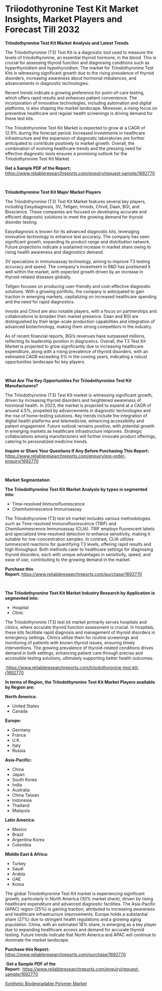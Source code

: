 <p><h1>Triiodothyronine Test Kit Market Insights, Market Players and Forecast Till 2032</h1></p><p><strong>Triiodothyronine Test Kit Market Analysis and Latest Trends</strong></p>
<p><p>The Triiodothyronine (T3) Test Kit is a diagnostic tool used to measure the levels of triiodothyronine, an essential thyroid hormone, in the blood. This is crucial for assessing thyroid function and diagnosing conditions such as hyperthyroidism and hypothyroidism. The market for Triiodothyronine Test Kits is witnessing significant growth due to the rising prevalence of thyroid disorders, increasing awareness about hormonal imbalances, and advancements in diagnostic technologies. </p><p>Recent trends indicate a growing preference for point-of-care testing, which offers rapid results and enhances patient convenience. The incorporation of innovative technologies, including automation and digital platforms, is also shaping the market landscape. Moreover, a rising focus on preventive healthcare and regular health screenings is driving demand for these test kits.</p><p>The Triiodothyronine Test Kit Market is expected to grow at a CAGR of 12.9% during the forecast period. Increased investments in healthcare infrastructure and the expansion of diagnostic laboratories are further anticipated to contribute positively to market growth. Overall, the combination of evolving healthcare trends and the pressing need for effective diagnostic tools ensures a promising outlook for the Triiodothyronine Test Kit Market.</p></p>
<p><strong>Get a Sample PDF of the Report:&nbsp;</strong> <a href="https://www.reliableresearchreports.com/enquiry/request-sample/1692770?utm_campaign=3086&utm_medium=2&utm_source=Github&utm_content=ia&utm_term=27032025&utm_id=triiodothyronine-test-kit">https://www.reliableresearchreports.com/enquiry/request-sample/1692770</a></p>
<p>&nbsp;</p>
<p><strong>Triiodothyronine Test Kit Major Market Players</strong></p>
<p><p>The Triiodothyronine (T3) Test Kit Market features several key players, including Easydiagnosis, 3V, Tellgen, Innodx, Chivd, Daan, BGI, and Bioscience. These companies are focused on developing accurate and efficient diagnostic solutions to meet the growing demand for thyroid disorder testing.</p><p>Easydiagnosis is known for its advanced diagnostic kits, leveraging innovative technology to enhance test accuracy. The company has seen significant growth, expanding its product range and distribution network. Future projections indicate a sustained increase in market share owing to rising health awareness and diagnostics demand.</p><p>3V specializes in immunoassay technology, aiming to improve T3 testing accuracy and speed. The company's investment in R&D has positioned it well within the market, with expected growth driven by an increase in thyroid-related diseases globally.</p><p>Tellgen focuses on producing user-friendly and cost-effective diagnostic solutions. With a growing portfolio, the company is anticipated to gain traction in emerging markets, capitalizing on increased healthcare spending and the need for rapid diagnostics.</p><p>Innodx and Chivd are also notable players, with a focus on partnerships and collaborations to broaden their market presence. Daan and BGI are distinguished by their large-scale production capabilities and integration of advanced biotechnology, making them strong competitors in the industry.</p><p>As of recent financial reports, BGI’s revenues have surpassed millions, reflecting its leadership position in diagnostics. Overall, the T3 Test Kit Market is projected to grow significantly due to increasing healthcare expenditure, along with a rising prevalence of thyroid disorders, with an estimated CAGR exceeding 5% in the coming years, indicating a robust opportunities landscape for key players.</p></p>
<p>&nbsp;</p>
<p><strong>What Are The Key Opportunities For Triiodothyronine Test Kit Manufacturers?</strong></p>
<p><p>The Triiodothyronine (T3) Test Kit market is witnessing significant growth, driven by increasing thyroid disorders and heightened awareness of hormonal health. In 2023, the market is projected to expand at a CAGR of around 4.5%, propelled by advancements in diagnostic technologies and the rise of home-testing solutions. Key trends include the integration of digital health platforms and telemedicine, enhancing accessibility and patient engagement. Future outlook remains positive, with potential growth in emerging markets as healthcare infrastructure improves. Strategic collaborations among manufacturers will further innovate product offerings, catering to personalized medicine trends.</p></p>
<p><strong>Inquire or Share Your Questions If Any Before Purchasing This Report:</strong> <a href="https://www.reliableresearchreports.com/enquiry/pre-order-enquiry/1692770?utm_campaign=3086&utm_medium=2&utm_source=Github&utm_content=ia&utm_term=27032025&utm_id=triiodothyronine-test-kit">https://www.reliableresearchreports.com/enquiry/pre-order-enquiry/1692770</a></p>
<p>&nbsp;</p>
<p><strong>Market Segmentation</strong></p>
<p><strong>The Triiodothyronine Test Kit Market Analysis by types is segmented into:</strong></p>
<p><ul><li>Time-resolved Immunofluorescence</li><li>Chemiluminescence Immunoassay</li></ul></p>
<p><p>The Triiodothyronine (T3) test kit market includes various methodologies such as Time-resolved Immunofluorescence (TRIF) and Chemiluminescence Immunoassay (CLIA). TRIF employs fluorescent labels and specialized time-resolved detection to enhance sensitivity, making it suitable for low-concentration samples. In contrast, CLIA utilizes luminescent reactions for quantifying T3 levels, offering rapid results and high throughput. Both methods cater to healthcare settings for diagnosing thyroid disorders, each with unique advantages in sensitivity, speed, and ease of use, contributing to the growing demand in the market.</p></p>
<p><strong>Purchase this Report:&nbsp;</strong><a href="https://www.reliableresearchreports.com/purchase/1692770?utm_campaign=3086&utm_medium=2&utm_source=Github&utm_content=ia&utm_term=27032025&utm_id=triiodothyronine-test-kit">https://www.reliableresearchreports.com/purchase/1692770</a></p>
<p>&nbsp;</p>
<p><strong>The Triiodothyronine Test Kit Market Industry Research by Application is segmented into:</strong></p>
<p><ul><li>Hospital</li><li>Clinic</li></ul></p>
<p><p>The Triiodothyronine (T3) test kit market primarily serves hospitals and clinics, where accurate thyroid function assessment is crucial. In hospitals, these kits facilitate rapid diagnosis and management of thyroid disorders in emergency settings. Clinics utilize them for routine screenings and monitoring of patients with known thyroid issues, ensuring timely interventions. The growing prevalence of thyroid-related conditions drives demand in both settings, enhancing patient care through precise and accessible testing solutions, ultimately supporting better health outcomes.</p></p>
<p><a href="https://www.reliableresearchreports.com/triiodothyronine-test-kit-r1692770?utm_campaign=3086&utm_medium=2&utm_source=Github&utm_content=ia&utm_term=27032025&utm_id=triiodothyronine-test-kit">&nbsp;https://www.reliableresearchreports.com/triiodothyronine-test-kit-r1692770</a></p>
<p><strong>In terms of Region, the Triiodothyronine Test Kit Market Players available by Region are:</strong></p>
<p>
    <p> <strong> North America: </strong>
        <ul>
            <li>United States</li>
            <li>Canada</li>
        </ul>
        </p> 
    <p> <strong> Europe: </strong>
        <ul>
            <li>Germany</li>
            <li>France</li>
            <li>U.K.</li>
            <li>Italy</li>
            <li>Russia</li>
        </ul>
        </p> 
    <p> <strong> Asia-Pacific: </strong>
        <ul>
            <li>China</li>
            <li>Japan</li>
            <li>South Korea</li>
            <li>India</li>
            <li>Australia</li>
            <li>China Taiwan</li>
            <li>Indonesia</li>
            <li>Thailand</li>
            <li>Malaysia</li>
        </ul>
        </p> 
    <p> <strong> Latin America: </strong>
        <ul>
            <li>Mexico</li>
            <li>Brazil</li>
            <li>Argentina Korea</li>
            <li>Colombia</li>
        </ul>
        </p> 
    <p> <strong> Middle East & Africa: </strong>
        <ul>
            <li>Turkey</li>
            <li>Saudi</li>
            <li>Arabia</li>
            <li>UAE</li>
            <li>Korea</li>
        </ul>
    </p>
    </p>
<p><p>The global Triiodothyronine Test Kit market is experiencing significant growth, particularly in North America (30% market share), driven by rising healthcare expenditure and advanced diagnostic facilities. The Asia-Pacific (APAC) region (25%) is gaining traction, attributed to increasing awareness and healthcare infrastructure improvements. Europe holds a substantial share (27%) due to stringent health regulations and a growing aging population. China, with an estimated 18% share, is emerging as a key player due to expanding healthcare access and demand for accurate thyroid testing. Future trends indicate that North America and APAC will continue to dominate the market landscape.</p></p>
<p><strong>Purchase this Report: </strong><a href="https://www.reliableresearchreports.com/purchase/1692770?utm_campaign=3086&utm_medium=2&utm_source=Github&utm_content=ia&utm_term=27032025&utm_id=triiodothyronine-test-kit">https://www.reliableresearchreports.com/purchase/1692770</a></p>
<p>&nbsp;<strong>Get a Sample PDF of the Report:&nbsp;&nbsp;</strong><a href="https://www.reliableresearchreports.com/enquiry/request-sample/1692770?utm_campaign=3086&utm_medium=2&utm_source=Github&utm_content=ia&utm_term=27032025&utm_id=triiodothyronine-test-kit">https://www.reliableresearchreports.com/enquiry/request-sample/1692770</a></p>
<p><strong></strong></p>
<p><p><a href="https://github.com/vigoseiler/Market-Research-Report-List-1/blob/main/synthetic-biodegradable-polymer-market.md?utm_campaign=3086&utm_medium=2&utm_source=Github&utm_content=ia&utm_term=27032025&utm_id=triiodothyronine-test-kit">Synthetic Biodegradable Polymer Market</a></p></p>